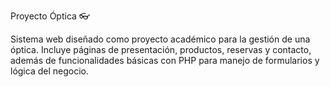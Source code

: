 Proyecto Óptica 👓

Sistema web diseñado como proyecto académico para la gestión de una óptica.
Incluye páginas de presentación, productos, reservas y contacto, además de funcionalidades básicas con PHP para manejo de formularios y lógica del negocio.
